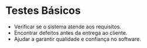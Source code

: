 # Testes Básicos

- Verificar se o sistema atende aos requisitos.
- Encontrar defeitos antes da entrega ao cliente.
- Ajudar a garantir qualidade e confiança no software.
